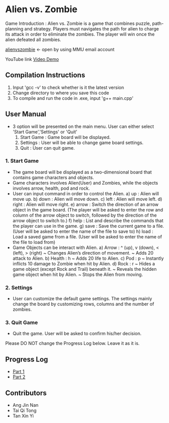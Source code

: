 # Alien vs. Zombie

Game Introduction   : 
Alien vs. Zombie is a game that combines puzzle, path-planning and strategy. Players must navigates the path for alien to charge its attack in order to eliminate the zombies. The player will win once the alien defeated all zombies. 

[alienvszombie](https://drive.google.com/file/d/1_B8DFHVSKUzg1RBCE_Q2ySC21yqygPKZ/view?usp=sharing) <- open by using MMU email account

YouTube link [Video Demo](https://youtu.be/lFmwh_RUcJQ)

## Compilation Instructions
1. Input 'gcc -v' to check whether is it the latest version 
2. Change directory to where you save this code
3. To compile and run the code in .exe, input 'g++ main.cpp'

## User Manual

- 3 option will be presented on the main menu. User can either select 'Start Game','Settings' or 'Quit' 
    1. Start Game : Game board will be displayed.
    2. Settings : User will be able to change game board settings.
    3. Quit : User can quit game.

### 1. Start Game 
- The game board will be displayed as a two-dimensional board that contains game characters and objects.
- Game characters involves Alien(User) and Zombies, while the objects involves arrow, health, pod and rock.
- User can input command in order to control the Alien.
    a) up    : Alien will move up.
    b) down  : Alien will move down.
    c) left  : Alien will move left.
    d) right : Alien will move right.
    e) arrow : Switch the direction of an arrow object in the game board. (The player will be asked to enter the row and column of the arrow object
               to switch, followed by the direction of the arrow object to switch to.)
    f) help  : List and describe the commands that the player can use in the game.
    g) save  : Save the current game to a file.(User will be asked to enter the name of the file to save to)
    h) load  : Load a saved game from a file. (User will be asked to enter the name of the file to load from)
- Game Objects can be interact with Alien.
    a) Arrow  : ^ (up), v (down), < (left), > (right)
                ~ Changes Alien’s direction of movement.
                ~ Adds 20 attack to Alien.
    b) Health : h 
                ~ Adds 20 life to Alien.
    c) Pod    : p 
                ~ Instantly inflicts 10 damage to Zombie when hit by Alien.
    d) Rock   : r 
                ~ Hides a game object (except Rock and Trail) beneath it.
                ~ Reveals the hidden game object when hit by Alien.
                ~ Stops the Alien from moving.

### 2. Settings
- User can customize the default game settings. The settings mainly change the board by customizing rows, columns and the number of zombies.

### 3. Quit Game
- Quit the game. User will be asked to confirm his/her decision.

Please DO NOT change the Progress Log below. Leave it as it is.

## Progress Log

- [Part 1](PART1.md)
- [Part 2](PART2.md)

## Contributors
- Ang Jin Nan
- Tai Qi Tong
- Tan Xin Yi


